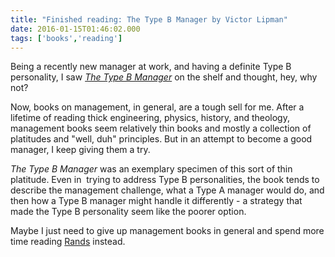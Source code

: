 ```yaml
---
title: "Finished reading: The Type B Manager by Victor Lipman"
date: 2016-01-15T01:46:02.000
tags: ['books','reading']
---
```


Being a recently new manager at work, and having a definite Type B personality, I saw _[The Type B Manager](https://www.amazon.com/gp/aw/d/0735205434/ref=mp_s_a_1_1?qid=1452822158&sr=8-1&pi=SY200_QL40&keywords=the+type+b+manager)_ on the shelf and thought, hey, why not?

Now, books on management, in general, are a tough sell for me. After a lifetime of reading thick engineering, physics, history, and theology, management books seem relatively thin books and mostly a collection of platitudes and "well, duh" principles. But in an attempt to become a good manager, I keep giving them a try. 

_The Type B Manager_ was an exemplary specimen of this sort of thin platitude. Even in  trying to address Type B personalities, the book tends to describe the management challenge, what a Type A manager would do, and then how a Type B manager might handle it differently - a strategy that made the Type B personality seem like the poorer option. 

Maybe I just need to give up management books in general and spend more time reading [Rands](http://www.randsinrepose.com) instead.
